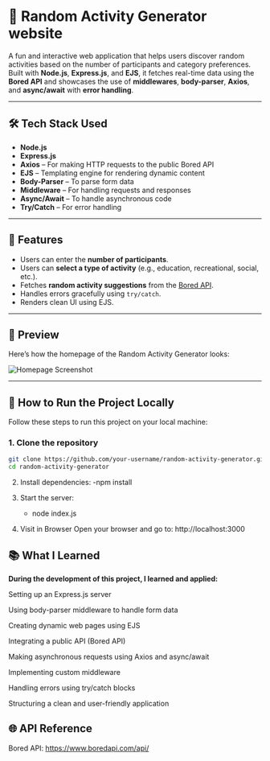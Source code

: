 # 🎲 Random Activity Generator website 

A fun and interactive web application that helps users discover random activities based on the number of participants and category preferences. Built with **Node.js**, **Express.js**, and **EJS**, it fetches real-time data using the **Bored API** and showcases the use of **middlewares**, **body-parser**, **Axios**, and **async/await** with **error handling**.

---

## 🛠 Tech Stack Used

- **Node.js**
- **Express.js**
- **Axios** – For making HTTP requests to the public Bored API
- **EJS** – Templating engine for rendering dynamic content
- **Body-Parser** – To parse form data
- **Middleware** – For handling requests and responses
- **Async/Await** – To handle asynchronous code
- **Try/Catch** – For error handling

---

## 🚀 Features

- Users can enter the **number of participants**.
- Users can **select a type of activity** (e.g., education, recreational, social, etc.).
- Fetches **random activity suggestions** from the [Bored API](https://www.boredapi.com/).
- Handles errors gracefully using `try/catch`.
- Renders clean UI using EJS.

---

## 📸 Preview

Here’s how the homepage of the Random Activity Generator looks:

![Homepage Screenshot](files/screenshot.png)


> 

---

## 🔧 How to Run the Project Locally

Follow these steps to run this project on your local machine:

### 1. Clone the repository

```bash
git clone https://github.com/your-username/random-activity-generator.git
cd random-activity-generator
```
2.    Install dependencies:
  -npm install

3. Start the server:
   - node index.js
    
4. Visit in Browser
Open your browser and go to:
http://localhost:3000

## 📚 What I Learned
**During the development of this project, I learned and applied:**

Setting up an Express.js server

Using body-parser middleware to handle form data

Creating dynamic web pages using EJS

Integrating a public API (Bored API)

Making asynchronous requests using Axios and async/await

Implementing custom middleware

Handling errors using try/catch blocks

Structuring a clean and user-friendly application

## 🌐 API Reference
Bored API: https://www.boredapi.com/api/



